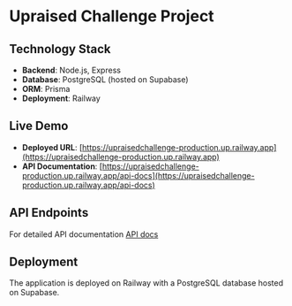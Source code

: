 # Upraised Challenge Project

## Technology Stack
- **Backend**: Node.js, Express
- **Database**: PostgreSQL (hosted on Supabase)
- **ORM**: Prisma
- **Deployment**: Railway

## Live Demo
- **Deployed URL**: [https://upraisedchallenge-production.up.railway.app](https://upraisedchallenge-production.up.railway.app)
- **API Documentation**: [https://upraisedchallenge-production.up.railway.app/api-docs](https://upraisedchallenge-production.up.railway.app/api-docs)



## API Endpoints
For detailed API documentation [API docs](https://upraisedchallenge-production.up.railway.app/api-docs)

## Deployment
The application is deployed on Railway with a PostgreSQL database hosted on Supabase.

